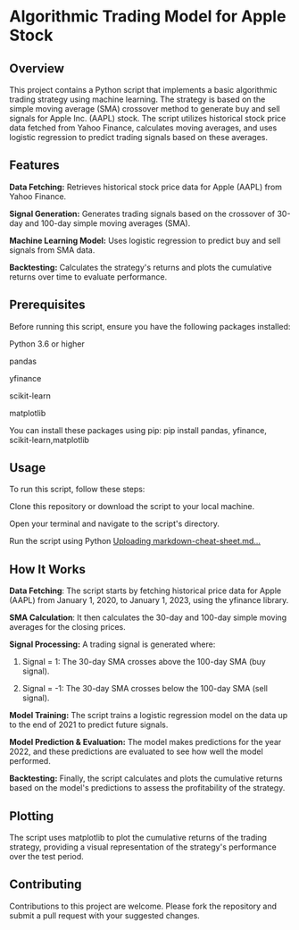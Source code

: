 # Algorithmic Trading Model for Apple Stock

## Overview

This project contains a Python script that implements a basic algorithmic trading strategy using machine learning. The strategy is based on the simple moving average (SMA) crossover method to generate buy and sell signals for Apple Inc. (AAPL) stock. The script utilizes historical stock price data fetched from Yahoo Finance, calculates moving averages, and uses logistic regression to predict trading signals based on these averages.

## Features

**Data Fetching:** Retrieves historical stock price data for Apple (AAPL) from Yahoo Finance.

**Signal Generation:** Generates trading signals based on the crossover of 30-day and 100-day simple moving averages (SMA).

**Machine Learning Model:** Uses logistic regression to predict buy and sell signals from SMA data.

**Backtesting:** Calculates the strategy's returns and plots the cumulative returns over time to evaluate performance.

##  Prerequisites

Before running this script, ensure you have the following packages installed:

Python 3.6 or higher

pandas

yfinance

scikit-learn

matplotlib

You can install these packages using pip: pip install pandas, yfinance, scikit-learn,matplotlib

##  Usage

To run this script, follow these steps:

Clone this repository or download the script to your local machine.

Open your terminal and navigate to the script's directory.

Run the script using Python
[Uploading markdown-cheat-sheet.md…]()

## How It Works

**Data Fetching**: The script starts by fetching historical price data for Apple (AAPL) from January 1, 2020, to January 1, 2023, using the yfinance library.

**SMA Calculation**: It then calculates the 30-day and 100-day simple moving averages for the closing prices.

**Signal Processing:** A trading signal is generated where:

1. Signal = 1: The 30-day SMA crosses above the 100-day SMA (buy signal).

2. Signal = -1: The 30-day SMA crosses below the 100-day SMA (sell signal).

**Model Training:** The script trains a logistic regression model on the data up to the end of 2021 to predict future signals.

**Model Prediction & Evaluation:** The model makes predictions for the year 2022, and these predictions are evaluated to see how well the model performed.

**Backtesting:** Finally, the script calculates and plots the cumulative returns based on the model's predictions to assess the profitability of the strategy.

## Plotting

The script uses matplotlib to plot the cumulative returns of the trading strategy, providing a visual representation of the strategy's performance over the test period.

## Contributing

Contributions to this project are welcome. Please fork the repository and submit a pull request with your suggested changes.
